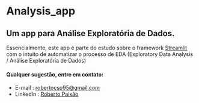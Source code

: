 # Analysis_app

## Um app para Análise Exploratória de Dados.

Essencialmente, este app é parte do estudo sobre o framework [Streamlit](https://www.streamlit.io/) com o intuito de automatizar o processo de EDA (Exploratory Data Analysis / Análise Exploratória de Dados)


#### Qualquer sugestão, entre em contato:
- E-mail   : <robertocsp95@gmail.com>
- LinkedIn : [Roberto Paixão](https://www.linkedin.com/in/roberto-paixao95)